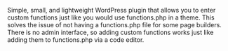 Simple, small, and lightweight WordPress plugin that allows you to enter custom functions just like you would use functions.php in a theme. This solves the issue of not having a functions.php file for some page builders. There is no admin interface, so adding custom functions works just like adding them to functions.php via a code editor. 
